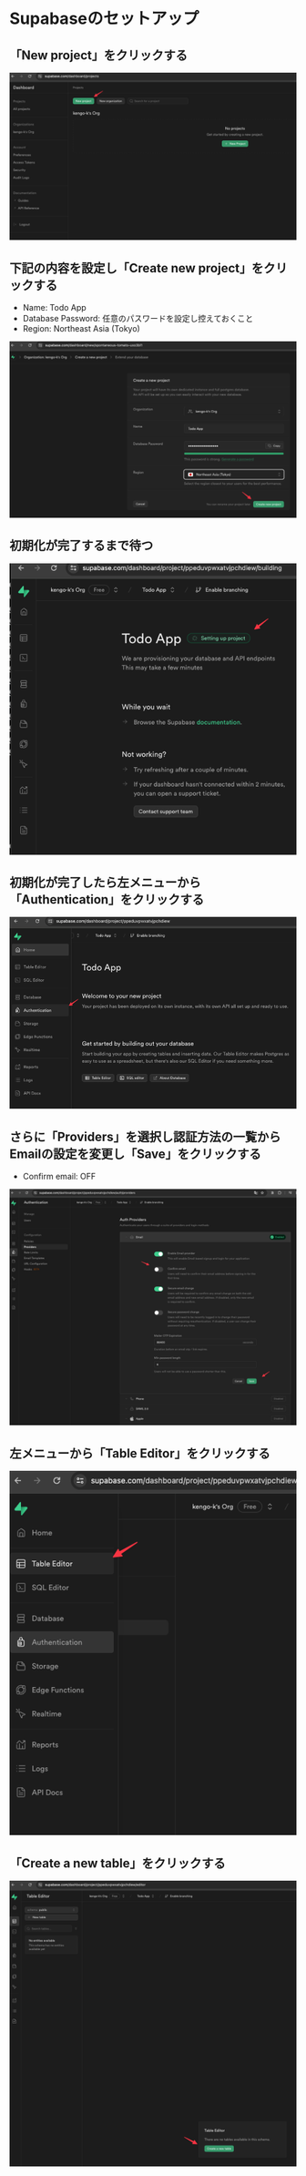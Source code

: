 # Supabaseのセットアップ

## 「New project」をクリックする
![](images/01/01.png)

## 下記の内容を設定し「Create new project」をクリックする

- Name: Todo App
- Database Password: 任意のパスワードを設定し控えておくこと
- Region: Northeast Asia (Tokyo)

![](images/01/02.png)

## 初期化が完了するまで待つ

![](images/01/03.png)

## 初期化が完了したら左メニューから「Authentication」をクリックする
![](images/01/04.png)

## さらに「Providers」を選択し認証方法の一覧からEmailの設定を変更し「Save」をクリックする

- Confirm email: OFF

![](images/01/05.png)

## 左メニューから「Table Editor」をクリックする

![](images/01/06.png)

## 「Create a new table」をクリックする

![](images/01/07.png)
